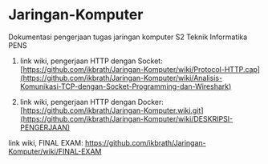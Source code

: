 # Jaringan-Komputer
Dokumentasi pengerjaan tugas jaringan komputer S2 Teknik Informatika PENS

1. link wiki, pengerjaan HTTP dengan Socket: [https://github.com/ikbrath/Jaringan-Komputer/wiki/Protocol-HTTP.cap](https://github.com/ikbrath/Jaringan-Komputer/wiki/Analisis-Komunikasi-TCP-dengan-Socket-Programming-dan-Wireshark) 

3. link wiki, pengerjaan HTTP dengan Docker: [https://github.com/ikbrath/Jaringan-Komputer.wiki.git](https://github.com/ikbrath/Jaringan-Komputer/wiki/DESKRIPSI-PENGERJAAN)

link wiki, FINAL EXAM: https://github.com/ikbrath/Jaringan-Komputer/wiki/FINAL-EXAM

